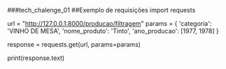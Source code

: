 
###tech_chalenge_01
##Exemplo de requisições
import requests

url = "http://127.0.0.1:8000/producao/filtragem"
params = {
    'categoria': 'VINHO DE MESA',
    'nome_produto': 'Tinto',
    'ano_producao': [1977, 1978]
}

response = requests.get(url, params=params)

print(response.text)
